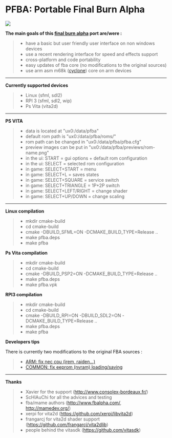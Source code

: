 PFBA: Portable Final Burn Alpha
===========================

![](http://files.mydedibox.fr/files/Dev/psp2/pfba/screen1-mini.jpg)


**The main goals of this [final burn alpha](http://www.fbalpha.com/) port are/were :**

>- have a basic but user friendly user interface on non windows devices
>- use a recent rendering interface for speed and effects support
>- cross-platform and code portability
>- easy updates of fba core (no modifications to the original sources)
>- use arm asm m68k ([cyclone](https://github.com/notaz/cyclone68000)) core on arm devices

-----

**Currently supported devices**

>- Linux (sfml, sdl2)
>- RPI 3 (sfml, sdl2, wip)
>- Ps Vita (vita2d)

-----

**PS VITA**

>- data is located at "ux0:/data/pfba"
>- default rom path is "ux0:/data/pfba/roms/"
>- rom path can be changed in "ux0:/data/pfba/pfba.cfg"
>- preview images can be put in "ux0:/data/pfba/previews/rom-name.png"
>- in the ui: START = gui options + default rom configuration
>- in the ui: SELECT = selected rom configuration
>- in game: SELECT+START = menu
>- in game: SELECT+L = saves states
>- in game: SELECT+SQUARE = service switch
>- in game: SELECT+TRIANGLE = 1P+2P switch
>- in game: SELECT+LEFT/RIGHT = change shader
>- in game: SELECT+UP/DOWN = change scaling

-----

**Linux compilation**

>- mkdir cmake-build
>- cd cmake-build
>- cmake -DBUILD_SFML=ON -DCMAKE_BUILD_TYPE=Release ..
>- make pfba.deps
>- make pfba

**Ps Vita compilation**

>- mkdir cmake-build
>- cd cmake-build
>- cmake -DBUILD_PSP2=ON -DCMAKE_BUILD_TYPE=Release ..
>- make pfba.deps
>- make pfba.vpk

**RPI3 compilation**

>- mkdir cmake-build
>- cd cmake-build
>- cmake -DBUILD_RPI=ON -DBUILD_SDL2=ON -DCMAKE_BUILD_TYPE=Release ..
>- make pfba.deps
>- make pfba

**Developers tips**

There is currently two modifications to the original FBA sources :
>- [ARM: fix nec cpu (irem, raiden...)](https://github.com/Cpasjuste/pfba/commit/d1d8bc51457a1f00eecc5a934b94afe5993c7eae)
>- [COMMON: fix eeprom (nvram) loading/saving](https://github.com/Cpasjuste/pfba/commit/e0c5153a530fedcf267e50e047afc8770a2d4ef4)

-----

**Thanks**

>- Xavier for the support (http://www.consolex-bordeaux.fr/)
>- ScHlAuChi for all the advices and testing
>- fba/mame authors (http://www.fbalpha.com/, http://mamedev.org/)
>- xerpi for vita2d (https://github.com/xerpi/libvita2d)
>- frangarcj for vita2d shader support (https://github.com/frangarcj/vita2dlib)
>- people behind the vitasdk (https://github.com/vitasdk)
